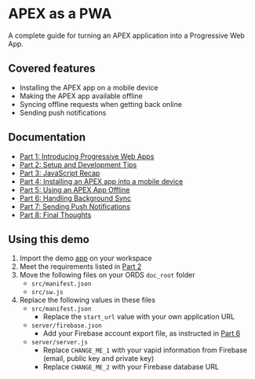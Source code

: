 # APEX as a PWA

A complete guide for turning an APEX application into a Progressive Web App.

## Covered features

* Installing the APEX app on a mobile device
* Making the APEX app available offline
* Syncing offline requests when getting back online
* Sending push notifications

## Documentation

* [Part 1: Introducing Progressive Web Apps](./doc/part1.md)
* [Part 2: Setup and Development Tips](./doc/part2.md)
* [Part 3: JavaScript Recap](./doc/part3.md)
* [Part 4: Installing an APEX app into a mobile device](./doc/part4.md)
* [Part 5: Using an APEX App Offline](./doc/part5.md)
* [Part 6: Handling Background Sync](./doc/part6.md)
* [Part 7: Sending Push Notifications](./doc/part7.md)
* [Part 8: Final Thoughts](./doc/part8.md)

## Using this demo

1. Import the demo [app](/apex/f1694.sql) on your workspace
2. Meet the requirements listed in [Part 2](./doc/part2.md)
3. Move the following files on your ORDS `doc_root` folder
    * `src/manifest.json`
    * `src/sw.js`
4. Replace the following values in these files
    * `src/manifest.json`
        * Replace the `start_url` value with your own application URL
    * `server/firebase.json`
        * Add your Firebase account export file, as instructed in [Part 6](./doc/part6.md)
    * `server/server.js`
        * Replace `CHANGE_ME_1` with your vapid information from Firebase (email, public key and private key)
        * Replace `CHANGE_ME_2` with your Firebase database URL
